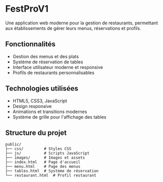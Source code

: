 # FestProV1

Une application web moderne pour la gestion de restaurants, permettant aux établissements de gérer leurs menus, réservations et profils.

## Fonctionnalités

- Gestion des menus et des plats
- Système de réservation de tables
- Interface utilisateur moderne et responsive
- Profils de restaurants personnalisables

## Technologies utilisées

- HTML5, CSS3, JavaScript
- Design responsive
- Animations et transitions modernes
- Système de grille pour l'affichage des tables

## Structure du projet

```
public/
├── css/         # Styles CSS
├── js/          # Scripts JavaScript
├── images/      # Images et assets
├── index.html   # Page d'accueil
├── menu.html    # Page des menus
├── tables.html  # Système de réservation
└── restaurant.html  # Profil restaurant
```
